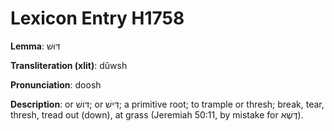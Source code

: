 # Lexicon Entry H1758

**Lemma**: דּוּשׁ

**Transliteration (xlit)**: dûwsh

**Pronunciation**: doosh

**Description**:
or דּוֹשׁ; or דִּישׁ; a primitive root; to trample or thresh; break, tear, thresh, tread out (down), at grass (Jeremiah 50:11, by mistake for דֶּשֶׁא).

